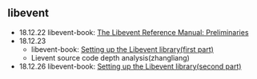 ## libevent
- 18.12.22 libevent-book: [The Libevent Reference Manual: Preliminaries](http://www.wangafu.net/~nickm/libevent-book/01_intro.html)
- 18.12.23 
    * libevent-book: [Setting up the Libevent library(first part)](http://www.wangafu.net/~nickm/libevent-book/Ref1_libsetup.html) 
    * Lievent source code depth analysis(zhangliang)
- 18.12.26 libevent-book: [Setting up the Libevent library(second part)](http://www.wangafu.net/~nickm/libevent-book/Ref1_libsetup.html)
